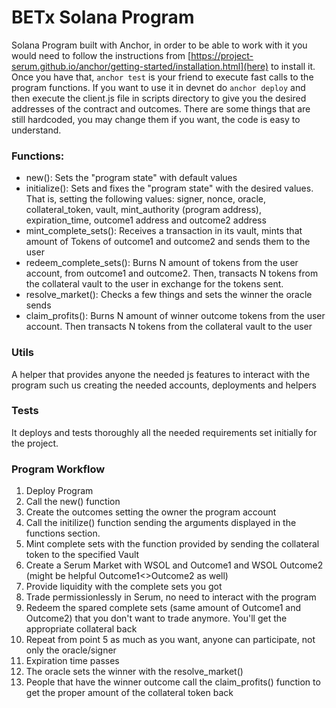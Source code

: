 # BETx Solana Program
Solana Program built with Anchor, in order to be able to work with it you would need to follow the instructions from [https://project-serum.github.io/anchor/getting-started/installation.html](here) to install it. Once you have that, ```anchor test``` is your friend to execute fast calls to the program functions.
If you want to use it in devnet do ```anchor deploy``` and then execute the client.js file in scripts directory to give you the desired addresses of the contract and outcomes. There are some things that are still hardcoded, you may change them if you want, the code is easy to understand.


### Functions:
- new(): Sets the "program state" with default values
- initialize(): Sets and fixes the "program state" with the desired values. That is, setting the following values: signer, nonce, oracle, collateral_token, vault, mint_authority (program address), expiration_time, outcome1 address and outcome2 address
- mint_complete_sets(): Receives a transaction in its vault, mints that amount of Tokens of outcome1 and outcome2 and sends them to the user
- redeem_complete_sets(): Burns N amount of tokens from the user account, from outcome1 and outcome2. Then, transacts N tokens from the collateral vault to the user in exchange for the tokens sent.
- resolve_market(): Checks a few things and sets the winner the oracle sends
- claim_profits(): Burns N amount of winner outcome tokens from the user account. Then transacts N tokens from the collateral vault to the user

### Utils
A helper that provides anyone the needed js features to interact with the program such us creating the needed accounts, deployments and helpers

### Tests
It deploys and tests thoroughly all the needed requirements set initially for the project. 

### Program Workflow
1. Deploy Program
2. Call the new() function
3. Create the outcomes setting the owner the program account
4. Call the initilize() function sending the arguments displayed in the functions section.
5. Mint complete sets with the function provided by sending the collateral token to the specified Vault
6. Create a Serum Market with WSOL and Outcome1 and WSOL Outcome2 (might be helpful Outcome1<>Outcome2 as well)
7. Provide liquidity with the complete sets you got
8. Trade permissionlessly in Serum, no need to interact with the program
9. Redeem the spared complete sets (same amount of Outcome1 and Outcome2) that you don't want to trade anymore. You'll get the appropriate collateral back
10. Repeat from point 5 as much as you want, anyone can participate, not only the oracle/signer 
11. Expiration time passes
12. The oracle sets the winner with the resolve_market()
13. People that have the winner outcome call the claim_profits() function to get the proper amount of the collateral token back
